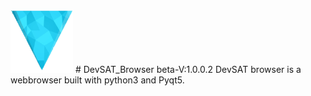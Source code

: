 <img src="static/devsat_x.png" width='100px' height="100px">
# DevSAT_Browser beta-V:1.0.0.2
DevSAT browser is a webbrowser built with python3 and Pyqt5.





